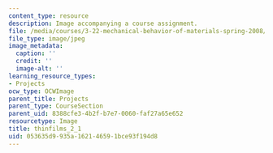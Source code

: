 ```yaml
---
content_type: resource
description: Image accompanying a course assignment.
file: /media/courses/3-22-mechanical-behavior-of-materials-spring-2008/053635d9935a162146591bce93f194d8_thinfilms_2_1.jpg
file_type: image/jpeg
image_metadata:
  caption: ''
  credit: ''
  image-alt: ''
learning_resource_types:
- Projects
ocw_type: OCWImage
parent_title: Projects
parent_type: CourseSection
parent_uid: 8388cfe3-4b2f-b7e7-0060-faf27a65e652
resourcetype: Image
title: thinfilms_2_1
uid: 053635d9-935a-1621-4659-1bce93f194d8
---
```

